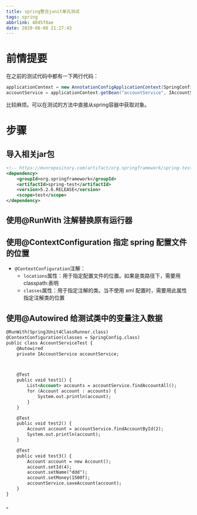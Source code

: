 ```yaml
---
title: spring整合junit单元测试
tags: spring
abbrlink: 4045f8ae
date: 2020-06-08 21:27:43
---
```


# 前情提要
在之前的测试代码中都有一下两行代码：
```java
applicationContext = new AnnotationConfigApplicationContext(SpringConfig.class);
accountService = applicationContext.getBean("accountService", IAccountService.class);
```
比较麻烦。可以在测试的方法中直接从spring容器中获取对象。
# 步骤
## 导入相关jar包
```xml
<!-- https://mvnrepository.com/artifact/org.springframework/spring-test -->
<dependency>
	<groupId>org.springframework</groupId>
	<artifactId>spring-test</artifactId>
	<version>5.2.6.RELEASE</version>
	<scope>test</scope>
</dependency>
```
## 使用@RunWith 注解替换原有运行器
## 使用@ContextConfiguration 指定 spring 配置文件的位置
- `@ContextConfiguration`注解：
	- `locations`属性：用于指定配置文件的位置。如果是类路径下，需要用 classpath:表明
	- `classes`属性：用于指定注解的类。当不使用 xml 配置时，需要用此属性指定注解类的位置
## 使用@Autowired 给测试类中的变量注入数据

```xml
@RunWith(SpringJUnit4ClassRunner.class)
@ContextConfiguration(classes = SpringConfig.class)
public class AccountServiceTest {
    @Autowired
    private IAccountService accountService;



    @Test
    public void test1() {
        List<Account> accounts = accountService.findAccountAll();
        for (Account account : accounts) {
            System.out.println(account);
        }
    }

    @Test
    public void test2() {
        Account account = accountService.findAccountById(2);
        System.out.println(account);
    }

    @Test
    public void test3() {
        Account account = new Account();
        account.setId(4);
        account.setName("ddd");
        account.setMoney(1500f);
        accountService.saveAccount(account);
    }
}
```
。